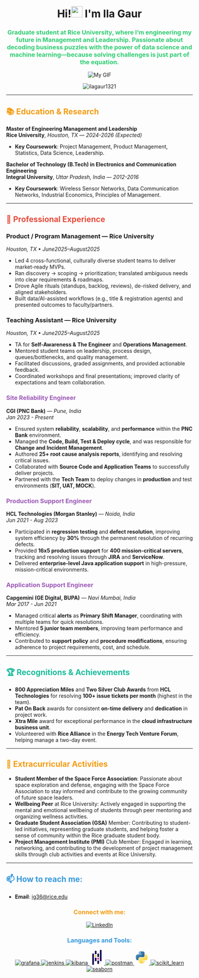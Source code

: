 <h1 align="center">Hi!<img src="https://raw.githubusercontent.com/MartinHeinz/MartinHeinz/master/wave.gif"width="30px" height='30px'> 
  I'm Ila Gaur</h1>

<h3 align="center" style="color: #2ecc71;">Graduate student at Rice University, where I’m engineering my future in Management and Leadership. Passionate about decoding business puzzles with the power of data science and machine learning—because solving challenges is just part of the equation.</h3>

<!-- Aligning the GIF to the center -->
<p align="center">
  <img src="https://media.giphy.com/media/bzuUs1uRLBHWe2aBPK/giphy.gif?cid=790b7611eol0bizn5fsht1wnm72sdt9jutbj81oc2vc3g8y2&ep=v1_gifs_search&rid=giphy.gif&ct=g" alt="My GIF" width="300">
</p>

<p align="center"> 
  <img src="https://komarev.com/ghpvc/?username=ilagaur1321&label=Profile%20views&color=0e75b6&style=flat" alt="ilagaur1321" /> 
</p>

---

## <span style="color: #f39c12;">📚 Education & Research</span>

**Master of Engineering Management and Leadership**  
**Rice University**, *Houston, TX* — *2024-2026 (Expected)*  
- **Key Coursework**: Project Management, Product Management, Statistics, Data Science, Leadership.

**Bachelor of Technology (B.Tech) in Electronics and Communication Engineering**  
**Integral University**, *Uttar Pradesh, India* — *2012-2016*  
- **Key Coursework**: Wireless Sensor Networks, Data Communication Networks, Industrial Economics, Principles of Management.

---

## <span style="color: #e74c3c;">💼 Professional Experience</span>

### **Product / Program Management — Rice University**  
*Houston, TX • June2025–August2025*
- Led 4 cross-functional, culturally diverse student teams to deliver market-ready MVPs.
- Ran discovery → scoping → prioritization; translated ambiguous needs into clear requirements & roadmaps.
- Drove Agile rituals (standups, backlog, reviews), de-risked delivery, and aligned stakeholders.
- Built data/AI-assisted workflows (e.g., title & registration agents) and presented outcomes to faculty/partners.

### **Teaching Assistant — Rice University**  
*Houston, TX • June2025–August2025*
- TA for **Self-Awareness & The Engineer** and **Operations Management**.
- Mentored student teams on leadership, process design, queues/bottlenecks, and quality management.
- Facilitated discussions, graded assignments, and provided actionable feedback.
- Coordinated workshops and final presentations; improved clarity of expectations and team collaboration.


### <span style="color: #9b59b6;">**Site Reliability Engineer**</span>  
**CGI (PNC Bank)** — *Pune, India*  
*Jan 2023 - Present*
- Ensured system **reliability**, **scalability**, and **performance** within the **PNC Bank** environment.
- Managed the **Code, Build, Test & Deploy cycle**, and was responsible for **Change and Incident Management**.
- Authored **25+ root cause analysis reports**, identifying and resolving critical issues.
- Collaborated with **Source Code and Application Teams** to successfully deliver projects.
- Partnered with the **Tech Team** to deploy changes in **production** and test environments (**SIT, UAT, MOCK**).

### <span style="color: #9b59b6;">**Production Support Engineer**</span>  
**HCL Technologies (Morgan Stanley)** — *Noida, India*  
*Jun 2021 - Aug 2023*
- Participated in **regression testing** and **defect resolution**, improving system efficiency by **30%** through the permanent resolution of recurring defects.
- Provided **16x5 production support** for **400 mission-critical servers**, tracking and resolving issues through **JIRA** and **ServiceNow**.
- Delivered **enterprise-level Java application support** in high-pressure, mission-critical environments.

### <span style="color: #9b59b6;">**Application Support Engineer**</span>  
**Capgemini (GE Digital, BUPA)** — *Navi Mumbai, India*  
*Mar 2017 - Jun 2021*
- Managed critical **alerts** as **Primary Shift Manager**, coordinating with multiple teams for quick resolutions.
- Mentored **5 junior team members**, improving team performance and efficiency.
- Contributed to **support policy** and **procedure modifications**, ensuring adherence to project requirements, cost, and schedule.

---

## <span style="color: #1abc9c;">🏆 Recognitions & Achievements</span>

- **800 Appreciation Miles** and **Two Silver Club Awards** from **HCL Technologies** for resolving **100+ issue tickets per month** (highest in the team).
- **Pat On Back** awards for consistent **on-time delivery** and **dedication** in project work.
- **Xtra Mile** award for exceptional performance in the **cloud infrastructure business unit**.
- Volunteered with **Rice Alliance** in the **Energy Tech Venture Forum**, helping manage a two-day event.

---

## <span style="color: #f39c12;">🤝 Extracurricular Activities</span>
- **Student Member of the Space Force Association**: Passionate about space exploration and defense, engaging with the Space Force Association to stay informed and contribute to the growing community of future space leaders.
- **Wellbeing Peer** at Rice University: Actively engaged in supporting the mental and emotional wellbeing of students through peer mentoring and organizing wellness activities.
- **Graduate Student Association (GSA)** Member: Contributing to student-led initiatives, representing graduate students, and helping foster a sense of community within the Rice graduate student body.
- **Project Management Institute (PMI)** Club Member: Engaged in learning, networking, and contributing to the development of project management skills through club activities and events at Rice University.

---

## <span style="color: #3498db;">📫 How to reach me:</span>
- **Email**: [ig36@rice.edu](mailto:ig36@rice.edu)

<h3 align="center" style="color: #f39c12;">Connect with me:</h3>
<p align="center">
  <a href="https://www.linkedin.com/in/ila-gaur-january13b/" target="blank">
    <img src="https://raw.githubusercontent.com/rahuldkjain/github-profile-readme-generator/master/src/images/icons/Social/linked-in-alt.svg" alt="LinkedIn" height="30" width="40" />
  </a>
</p>

<h3 align="center" style="color: #3498db;">Languages and Tools:</h3>
<p align="center"> 
  <a href="https://grafana.com" target="_blank" rel="noreferrer">
    <img src="https://www.vectorlogo.zone/logos/grafana/grafana-icon.svg" alt="grafana" width="40" height="40"/>
  </a>
  <a href="https://www.jenkins.io" target="_blank" rel="noreferrer">
    <img src="https://www.vectorlogo.zone/logos/jenkins/jenkins-icon.svg" alt="jenkins" width="40" height="40"/>
  </a>
  <a href="https://www.elastic.co/kibana" target="_blank" rel="noreferrer">
    <img src="https://www.vectorlogo.zone/logos/elasticco_kibana/elasticco_kibana-icon.svg" alt="kibana" width="40" height="40"/>
  </a>
  <a href="https://pandas.pydata.org/" target="_blank" rel="noreferrer">
    <img src="https://raw.githubusercontent.com/devicons/devicon/2ae2a900d2f041da66e950e4d48052658d850630/icons/pandas/pandas-original.svg" alt="pandas" width="40" height="40"/>
  </a>
  <a href="https://postman.com" target="_blank" rel="noreferrer">
    <img src="https://www.vectorlogo.zone/logos/getpostman/getpostman-icon.svg" alt="postman" width="40" height="40"/>
  </a>
  <a href="https://www.python.org" target="_blank" rel="noreferrer">
    <img src="https://raw.githubusercontent.com/devicons/devicon/master/icons/python/python-original.svg" alt="python" width="40" height="40"/>
  </a>
  <a href="https://scikit-learn.org/" target="_blank" rel="noreferrer">
    <img src="https://upload.wikimedia.org/wikipedia/commons/0/05/Scikit_learn_logo_small.svg" alt="scikit_learn" width="40" height="40"/>
  </a>
  <a href="https://seaborn.pydata.org/" target="_blank" rel="noreferrer">
    <img src="https://seaborn.pydata.org/_images/logo-mark-lightbg.svg" alt="seaborn" width="40" height="40"/>
  </a>
</p>

